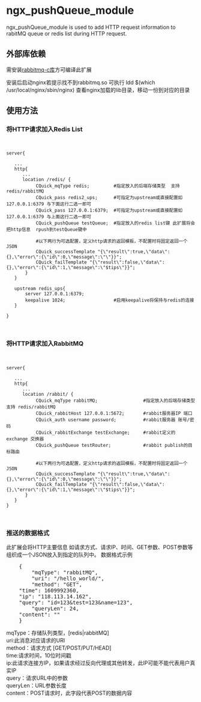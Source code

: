 # ngx_pushQueue_module

ngx_pushQueue_module is used to add HTTP request information to rabitMQ queue or redis list during HTTP request.

<h2>外部库依赖</h2>
<p>需安装<a href="https://github.com/alanxz/rabbitmq-c">rabbitmq-c库</a>方可编译此扩展</p>
<p>安装后启动nginx若提示找不到rabbitmq.so 可执行 ldd $(which /usr/local/nginx/sbin/nginx) 查看nginx加载的lib目录，移动一份到对应的目录<p>

<h2>使用方法</h2>
<h3>将HTTP请求加入Redis List</h3>
<pre>

    server{
    
       ...
       http{
          ...
          location /redis/ {
               CQuick_mqType redis;         #指定放入的后端存储类型  支持 redis/rabbitMQ
               CQuick_pass redis2_ups;      #可指定为upstream或直接配置如127.0.0.1:6379 与下面这行二选一即可
               CQuick_pass 127.0.0.1:6379;  #可指定为upstream或直接配置如127.0.0.1:6379 与上面这行二选一即可
               CQuick_pushQueue testQueue;  #指定放入的redis list键 此扩展将会把http信息  rpush到testQueue键中
               
               #以下两行为可选配置，定义http请求的返回模板，不配置时将固定返回一个JSON
               CQuick_successTemplate "{\"result\":true,\"data\":{},\"error\":{\"id\":0,\"message\":\"\"}}";
               CQuick_failTemplate "{\"result\":false,\"data\":{},\"error\":{\"id\":1,\"message\":\"$tips\"}}";
           }
       }
  
       upstream redis_ups{
           server 127.0.0.1:6379;        
           keepalive 1024;                  #启用keepalive将保持与redis的连接
       }
  
    }
</pre>

<h3>将HTTP请求加入RabbitMQ</h3>
<pre>

    server{
    
       ...
       http{
          ...
          location /rabbit/ {
               CQuick_mqType rabbitMQ;                 #指定放入的后端存储类型  支持 redis/rabbitMQ
               CQuick_rabbitHost 127.0.0.1:5672;       #rabbit服务器IP 端口
               CQuick_auth username password;          #rabbit服务器 账号/密码
               CQuick_rabbitExchange testExchange;     #rabbit定义的exchange 交换器            
               CQuick_pushQueue testRouter;            #rabbit publish的目标路由
               
               #以下两行为可选配置，定义http请求的返回模板，不配置时将固定返回一个JSON
               CQuick_successTemplate "{\"result\":true,\"data\":{},\"error\":{\"id\":0,\"message\":\"\"}}";
               CQuick_failTemplate "{\"result\":false,\"data\":{},\"error\":{\"id\":1,\"message\":\"$tips\"}}";
           }
       }
    }
</pre>

<h3>推送的数据格式</h3>
此扩展会将HTTP主要信息 如请求方式、请求IP、时间、GET参数、POST参数等组织成一个JSON放入到指定的队列中。
数据格式示例
<pre>
    {
        "mqType": "rabbitMQ",
        "uri": "/hello_world/",
        "method": "GET",
	"time": 1609992360,
	"ip": "118.113.14.162",
	"query": "id=123&test=123&name=123",
        "queryLen": 24,
	"content": ""
    }
</pre>
mqType：存储队列类型，[redis|rabbitMQ]<br>
uri:此消息对应请求的URI<br>
method：请求方式 [GET/POST/PUT/HEAD]<br>
time:请求时间，10位时间戳<br>
ip:此请求连接方IP，如果请求经过反向代理或其他转发，此IP可能不能代表用户真实IP<br>
query：请求URL中的参数<br>
queryLen：URL参数长度<br>
content：POST请求时，此字段代表POST的数据内容<br>
